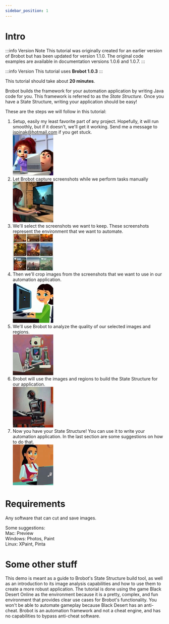 ```yaml
---
sidebar_position: 1
---
```


# Intro

:::info Version Note
This tutorial was originally created for an earlier version of Brobot but has been updated for version 1.1.0. The original code examples are available in documentation versions 1.0.6 and 1.0.7.
:::

:::info Version
This tutorial uses **Brobot 1.0.3**
:::

This tutorial should take about **20 minutes**.  

Brobot builds the framework for your automation application by writing Java code for you. This framework
is referred to as the _State Structure_. Once you have a State Structure, writing your application
should be easy!  

These are the steps we will follow in this tutorial:  

1. Setup, easily my least favorite part of any project. Hopefully, it will run smoothly, but if it doesn't, 
   we'll get it working. Send me a message to jspinak@hotmail.com if you get stuck.    
   ![setup](/img/state_structure_tutorial/frust.jpg)  
2. Let Brobot capture screenshots while we perform tasks manually  
   ![playing](/img/state_structure_tutorial/playing.jpg)  
3. We'll select the screenshots we want to keep. These screenshots represent the environment that we want
   to automate.  
   ![screenshots](/img/state_structure_tutorial/screenshots.jpg)  
4. Then we'll crop images from the screenshots that we want to use in our automation application.  
   ![crop](/img/state_structure_tutorial/crop.jpg)  
5. We'll use Brobot to analyze the quality of our selected images and regions.  
   ![robot](/img/state_structure_tutorial/robot4sm.jpg)    
6. Brobot will use the images and regions to build the State Structure for our application.  
   ![build](/img/state_structure_tutorial/robot5sm.jpg)  
7. Now you have your State Structure! You can use it to write your automation application. In the last section are some
   suggestions on how to do that.  
   ![happy](/img/state_structure_tutorial/happy.jpg)  

# Requirements

Any software that can cut and save images.  
  
Some suggestions:      
Mac: Preview   
Windows: Photos, Paint   
Linux: XPaint, Pinta   

# Some other stuff

This demo is meant as a guide to Brobot's State Structure build tool, as well 
as an introduction to its image analysis capabilities and how to use them to 
create a more robust application. The tutorial is done using the game 
Black Desert Online as the environment because it is a pretty, complex, and fun
environment that provides clear use cases for Brobot's functionality. You won't be able 
to automate gameplay because Black Desert has an anti-cheat. Brobot is an automation framework 
and not a cheat engine, and has no capabilities to bypass anti-cheat software. 